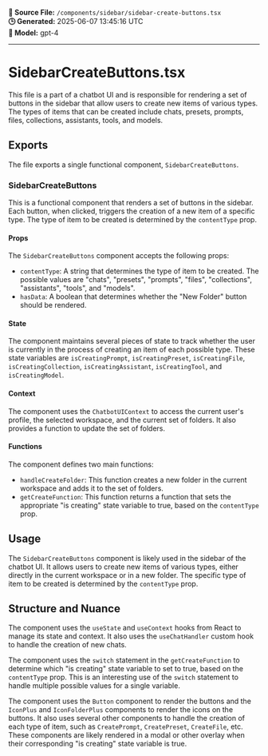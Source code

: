 **📄 Source File:** `/components/sidebar/sidebar-create-buttons.tsx`  
**🕒 Generated:** 2025-06-07 13:45:16 UTC  
**🤖 Model:** gpt-4

---

# SidebarCreateButtons.tsx

This file is a part of a chatbot UI and is responsible for rendering a set of buttons in the sidebar that allow users to create new items of various types. The types of items that can be created include chats, presets, prompts, files, collections, assistants, tools, and models.

## Exports

The file exports a single functional component, `SidebarCreateButtons`.

### SidebarCreateButtons

This is a functional component that renders a set of buttons in the sidebar. Each button, when clicked, triggers the creation of a new item of a specific type. The type of item to be created is determined by the `contentType` prop.

#### Props

The `SidebarCreateButtons` component accepts the following props:

- `contentType`: A string that determines the type of item to be created. The possible values are "chats", "presets", "prompts", "files", "collections", "assistants", "tools", and "models".
- `hasData`: A boolean that determines whether the "New Folder" button should be rendered.

#### State

The component maintains several pieces of state to track whether the user is currently in the process of creating an item of each possible type. These state variables are `isCreatingPrompt`, `isCreatingPreset`, `isCreatingFile`, `isCreatingCollection`, `isCreatingAssistant`, `isCreatingTool`, and `isCreatingModel`.

#### Context

The component uses the `ChatbotUIContext` to access the current user's profile, the selected workspace, and the current set of folders. It also provides a function to update the set of folders.

#### Functions

The component defines two main functions:

- `handleCreateFolder`: This function creates a new folder in the current workspace and adds it to the set of folders.
- `getCreateFunction`: This function returns a function that sets the appropriate "is creating" state variable to true, based on the `contentType` prop.

## Usage

The `SidebarCreateButtons` component is likely used in the sidebar of the chatbot UI. It allows users to create new items of various types, either directly in the current workspace or in a new folder. The specific type of item to be created is determined by the `contentType` prop.

## Structure and Nuance

The component uses the `useState` and `useContext` hooks from React to manage its state and context. It also uses the `useChatHandler` custom hook to handle the creation of new chats.

The component uses the `switch` statement in the `getCreateFunction` to determine which "is creating" state variable to set to true, based on the `contentType` prop. This is an interesting use of the `switch` statement to handle multiple possible values for a single variable.

The component uses the `Button` component to render the buttons and the `IconPlus` and `IconFolderPlus` components to render the icons on the buttons. It also uses several other components to handle the creation of each type of item, such as `CreatePrompt`, `CreatePreset`, `CreateFile`, etc. These components are likely rendered in a modal or other overlay when their corresponding "is creating" state variable is true.